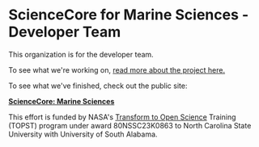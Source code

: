 # ScienceCore for Marine Sciences - Developer Team

This organization is for the developer team.

To see what we're working on, [read more about the project here.](https://github.com/sciencecore-marine-sciences/.github/blob/main/README.md)

To see what we've finished, check out the public site:

**[ScienceCore: Marine Sciences](https://sciencecore-marine-sciences.github.io)**


This effort is funded by NASA's [Transform to Open Science](https://nasa.github.io/Transform-to-Open-Science) Training (TOPST) program under award 80NSSC23K0863 to North Carolina State University with University of South Alabama.
